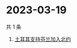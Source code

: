 # 2023-03-19

共 1 条

<!-- BEGIN -->
<!-- 最后更新时间 Sun Mar 19 2023 01:01:52 GMT+0800 (China Standard Time) -->

1. [土耳其支持芬兰加入北约](https://www.zhihu.com/search?q=土耳其支持芬兰加入北约)

<!-- END -->
